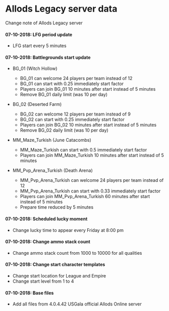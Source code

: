 # Allods Legacy server data

Change note of Allods Legacy server

#### 07-10-2018: LFG period update
+ LFG start every 5 minutes

#### 07-10-2018: Battlegrounds start update
+ BG_01 (Witch Hollow)
  + BG_01 can welcome 24 players per team instead of 12
  + BG_01 can start with 0.25 immediately start factor
  + Players can join BG_01 10 minutes after start instead of 5 minutes
  + Remove BG_01 daily limit (was 10 per day)

+ BG_02 (Deserted Farm)
  + BG_02 can welcome 12 players per team instead of 9
  + BG_02 can start with 0.25 immediately start factor
  + Players can join BG_02 10 minutes after start instead of 5 minutes
  + Remove BG_02 daily limit (was 10 per day)

+ MM_Maze_Turkish (June Catacombs)
  + MM_Maze_Turkish can start with 0.5 immediately start factor
  + Players can join MM_Maze_Turkish 10 minutes after start instead of 5 minutes

+ MM_Pvp_Arena_Turkish (Death Arena)
  + MM_Pvp_Arena_Turkish can welcome 24 players per team instead of 12
  + MM_Pvp_Arena_Turkish can start with 0.33 immediately start factor
  + Players can join MM_Pvp_Arena_Turkish 60 minutes after start instead of 5 minutes
  + Prepare time reduced by 5 minutes

#### 07-10-2018: Scheduled lucky moment
+ Change lucky time to appear every Friday at 8:00 pm

#### 07-10-2018: Change ammo stack count
+ Change ammo stack count from 1000 to 10000 for all qualities

#### 07-10-2018: Change start character templates
+ Change start location for League and Empire
+ Change start level from 1 to 4

#### 07-10-2018: Base files
+ Add all files from 4.0.4.42 USGala official Allods Online server
